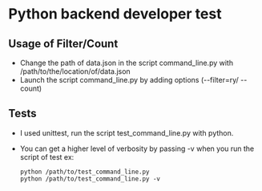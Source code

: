 # Python backend developer test

## Usage of Filter/Count

- Change the path of data.json in the script command_line.py with /path/to/the/location/of/data.json
- Launch the script command_line.py by adding options (--filter=ry/ --count)

## Tests

- I used unittest, run the script test_command_line.py with python.
- You can get a higher level of verbosity by passing -v when you run the script of test
  ex:
    
    ``` 
    python /path/to/test_command_line.py
    python /path/to/test_command_line.py -v
    ```
